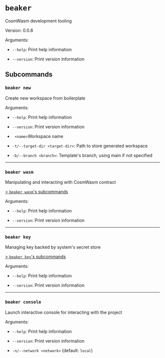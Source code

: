 # `beaker`

CosmWasm development tooling

Version: 0.0.8

Arguments:

* `--help`: Print help information

* `--version`: Print version information

## Subcommands

### `beaker new`

Create new workspace from boilerplate

Arguments:

* `--help`: Print help information

* `--version`: Print version information

* ` <name>`Workspace name

* `-t/--target-dir <target-dir>`: Path to store generated workspace

* `-b/--branch <branch>`: Template's branch, using main if not specified

---

### `beaker wasm`

Manipulating and interacting with CosmWasm contract

[\> `beaker wasm`'s subcommands](./beaker_wasm.md)

Arguments:

* `--help`: Print help information

* `--version`: Print version information

---

### `beaker key`

Managing key backed by system's secret store

[\> `beaker key`'s subcommands](./beaker_key.md)

Arguments:

* `--help`: Print help information

* `--version`: Print version information

---

### `beaker console`

Launch interactive console for interacting with the project

Arguments:

* `--help`: Print help information

* `--version`: Print version information

* `-n/--network <network>` (default: `local`)